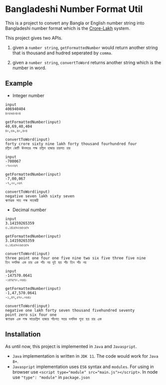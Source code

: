 # Bangladeshi Number Format Util
This is a project to convert any Bangla or English number string into Bangladeshi number format which is the [Crore-Lakh](https://en.wikipedia.org/wiki/Bengali_numerals) system. 

This project gives two APIs.

1. given a `number string`, `getFormattedNumber` would return another string that is thousand and hudred seperated by `comma`.

1. given a `number string`, `convertToWord` returns another string which is the number in word.

## Example
- Integer number 

```
input
406940404
৪০৬৯৪০৪০৪

getFormattedNumber(input)
40,69,40,404
৪০,৬৯,৪০,৪০৪

convertToWord(input)
forty crore sixty nine lakh forty thousand fourhundred four
চল্লিশ কোটি ঊনসত্তর লক্ষ চল্লিশ হাজার চারশত চার
```

```
input
-700067
-৭০০০৬৭

getFormattedNumber(input)
-7,00,067
-৭,০০,০৬৭

convertToWord(input)
negative seven lakh sixty seven
ঋণাত্মক সাত লক্ষ সাতষট্টি
```

- Decimal number 
```
input
3.14159265359
৩.১৪১৫৯২৬৫৩৫৯

getFormattedNumber(input)
3.14159265359
৩.১৪১৫৯২৬৫৩৫৯

convertToWord(input)
three point one four one five nine two six five three five nine
তিন দশমিক এক চার এক পাঁচ নয় দুই ছয় পাঁচ তিন পাঁচ নয়
```


```
input
-147570.0641
-১৪৭৫৭০.০৬৪১

getFormattedNumber(input)
-1,47,570.0641
-১,৪৭,৫৭০.০৬৪১

convertToWord(input)
negative one lakh forty seven thousand fivehundred seventy
point zero six four one
ঋণাত্মক এক লক্ষ সাতচল্লিশ হাজার পাঁচশত সত্তর দশমিক শুন্য ছয় চার এক
```

## Installation
As until now, this project is implemented in `Java` and `Javaspript`. 

- `Java` implementation is written in `JDK 11`. The code would work for `Java 8+`.
- `Javaspript` implementation uses `ES6` syntax and `modules`. For using in browser use `<script type="module" src="main.js"></script>`. In node use `"type": "module"` in `package.json`
